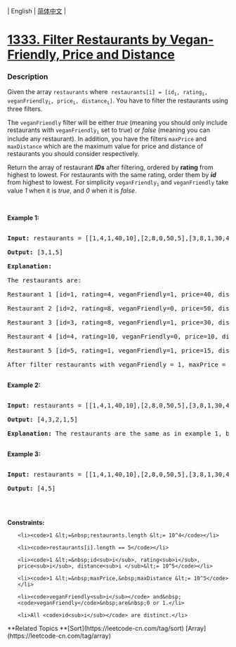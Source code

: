 | English | [简体中文](README.md) |

# [1333. Filter Restaurants by Vegan-Friendly, Price and Distance](https://leetcode-cn.com/problems/filter-restaurants-by-vegan-friendly-price-and-distance)
 ### Description
<p>Given the array <code>restaurants</code> where &nbsp;<code>restaurants[i] = [id<sub>i</sub>, rating<sub>i</sub>, veganFriendly<sub>i</sub>, price<sub>i</sub>, distance<sub>i</sub>]</code>. You have to filter the restaurants using three filters.</p>

<p>The <code>veganFriendly</code> filter will be either <em>true</em> (meaning you should only include restaurants with <code>veganFriendly<sub>i</sub></code> set to true)&nbsp;or <em>false</em>&nbsp;(meaning you can include any restaurant). In addition, you have the filters&nbsp;<code>maxPrice</code> and <code>maxDistance</code>&nbsp;which&nbsp;are the maximum value for price and distance of restaurants you should consider respectively.</p>

<p>Return the array of restaurant <em><strong>IDs</strong></em> after filtering, ordered by <strong>rating</strong> from highest to lowest. For restaurants with the same rating, order them by <em><strong>id</strong></em> from highest to lowest. For simplicity <code>veganFriendly<sub>i</sub></code> and <code>veganFriendly</code> take value <em>1</em> when it is <em>true</em>, and <em>0</em> when it is <em>false</em>.</p>

<p>&nbsp;</p>
<p><strong>Example 1:</strong></p>

<pre>
<strong>Input:</strong> restaurants = [[1,4,1,40,10],[2,8,0,50,5],[3,8,1,30,4],[4,10,0,10,3],[5,1,1,15,1]], veganFriendly = 1, maxPrice = 50, maxDistance = 10
<strong>Output:</strong> [3,1,5] 
<strong>Explanation: 
</strong>The restaurants are:
Restaurant 1 [id=1, rating=4, veganFriendly=1, price=40, distance=10]
Restaurant 2 [id=2, rating=8, veganFriendly=0, price=50, distance=5]
Restaurant 3 [id=3, rating=8, veganFriendly=1, price=30, distance=4]
Restaurant 4 [id=4, rating=10, veganFriendly=0, price=10, distance=3]
Restaurant 5 [id=5, rating=1, veganFriendly=1, price=15, distance=1] 
After filter restaurants with veganFriendly = 1, maxPrice = 50 and maxDistance = 10 we have restaurant 3, restaurant 1 and restaurant 5 (ordered by rating from highest to lowest). 
</pre>

<p><strong>Example 2:</strong></p>

<pre>
<strong>Input:</strong> restaurants = [[1,4,1,40,10],[2,8,0,50,5],[3,8,1,30,4],[4,10,0,10,3],[5,1,1,15,1]], veganFriendly = 0, maxPrice = 50, maxDistance = 10
<strong>Output:</strong> [4,3,2,1,5]
<strong>Explanation:</strong> The restaurants are the same as in example 1, but in this case the filter veganFriendly = 0, therefore all restaurants are considered.
</pre>

<p><strong>Example 3:</strong></p>

<pre>
<strong>Input:</strong> restaurants = [[1,4,1,40,10],[2,8,0,50,5],[3,8,1,30,4],[4,10,0,10,3],[5,1,1,15,1]], veganFriendly = 0, maxPrice = 30, maxDistance = 3
<strong>Output:</strong> [4,5]
</pre>

<p>&nbsp;</p>
<p><strong>Constraints:</strong></p>

<ul>
	<li><code>1 &lt;=&nbsp;restaurants.length &lt;= 10^4</code></li>
	<li><code>restaurants[i].length == 5</code></li>
	<li><code>1 &lt;=&nbsp;id<sub>i</sub>, rating<sub>i</sub>, price<sub>i</sub>, distance<sub>i </sub>&lt;= 10^5</code></li>
	<li><code>1 &lt;=&nbsp;maxPrice,&nbsp;maxDistance &lt;= 10^5</code></li>
	<li><code>veganFriendly<sub>i</sub></code> and&nbsp;<code>veganFriendly</code>&nbsp;are&nbsp;0 or 1.</li>
	<li>All <code>id<sub>i</sub></code> are distinct.</li>
</ul>
**Related Topics	**[Sort](https://leetcode-cn.com/tag/sort) [Array](https://leetcode-cn.com/tag/array) 